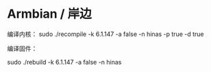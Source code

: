 # Armbian / 岸边

编译内核：
sudo ./recompile -k 6.1.147 -a false -n hinas -p true -d true

编译固件：


sudo ./rebuild -k 6.1.147 -a false -n hinas

